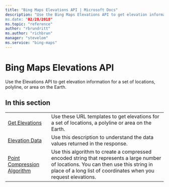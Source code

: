 ```yaml
---
title: "Bing Maps Elevations API | Microsoft Docs"
description: "Use the Bing Maps Elevations API to get elevation information for a set of locations, polyline, or area on the Earth. 
ms.date: "02/28/2018"
ms.topic: "reference"
author: "rbrundritt"
ms.author: "richbrun"
manager: "stevelom"
ms.service: "bing-maps"
---
```

# Bing Maps Elevations API

Use the Elevations API to get elevation information for a set of locations, polyline, or area on the Earth.  
  
## In this section
  
|||  
|-|-|  
|[Get Elevations](get-elevations.md)|Use these URL templates to get elevations for a set of locations, a polyline or area on the Earth.|  
|[Elevation Data](elevation-data.md)|Use this description to understand the data values returned in the response.|  
|[Point Compression Algorithm](point-compression-algorithm.md)|Use this algorithm to create a compressed encoded string that represents a large number of locations. You can then use this string in place of a long list of coordinates when you request elevations.|